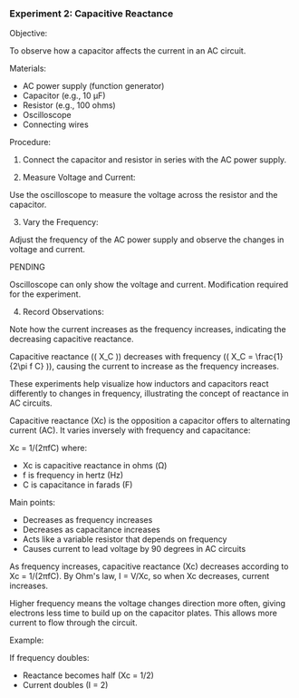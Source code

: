 ### Experiment 2: Capacitive Reactance

Objective:

To observe how a capacitor affects the current in an AC circuit.

Materials:

- AC power supply (function generator)
- Capacitor (e.g., 10 µF)
- Resistor (e.g., 100 ohms)
- Oscilloscope
- Connecting wires

Procedure:

1. Connect the capacitor and resistor in series with the AC power supply.

2. Measure Voltage and Current:

Use the oscilloscope to measure the voltage across the resistor and the capacitor.

3. Vary the Frequency:

Adjust the frequency of the AC power supply and observe the changes in voltage and current.

PENDING

Oscilloscope can only show the voltage and current. Modification required for the experiment.

4. Record Observations:

Note how the current increases as the frequency increases, indicating the decreasing capacitive reactance.

Capacitive reactance (\( X_C \)) decreases with frequency (\( X_C = \frac{1}{2\pi f C} \)), causing the current to increase as the frequency increases.

These experiments help visualize how inductors and capacitors react differently to changes in frequency, illustrating the concept of reactance in AC circuits.

Capacitive reactance (Xc) is the opposition a capacitor offers to alternating current (AC). It varies inversely with frequency and capacitance:

Xc = 1/(2πfC)
where:

- Xc is capacitive reactance in ohms (Ω)
- f is frequency in hertz (Hz)
- C is capacitance in farads (F)

Main points:

- Decreases as frequency increases
- Decreases as capacitance increases
- Acts like a variable resistor that depends on frequency
- Causes current to lead voltage by 90 degrees in AC circuits

As frequency increases, capacitive reactance (Xc) decreases according to Xc = 1/(2πfC). By Ohm's law, I = V/Xc, so when Xc decreases, current increases.

Higher frequency means the voltage changes direction more often, giving electrons less time to build up on the capacitor plates. This allows more current to flow through the circuit.

Example:

If frequency doubles:

- Reactance becomes half (Xc = 1/2)
- Current doubles (I = 2)
